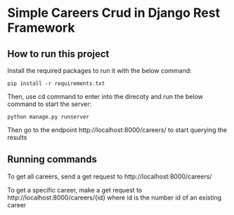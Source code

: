 # Simple Careers Crud in Django Rest Framework

## How to run this project
Install the required packages to run it with the below command:
```
pip install -r requirements.txt
```

Then, use cd command to enter into the direcoty and run the below command to start the server:
```
python manage.py runserver
```

Then go to the endpoint http://localhost:8000/careers/ to start querying the results

## Running commands
To get all careers, send a get request to http://localhost:8000/careers/


To get a specific career, make a get request to http://localhost:8000/careers/{id} where id is the number id of an existing career
